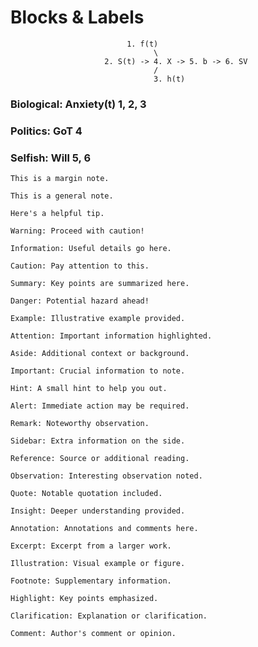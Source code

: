 
# Blocks & Labels

                              1. f(t)
                                    \
                         2. S(t) -> 4. X -> 5. b -> 6. SV 
                                    /
                                    3. h(t)

### Biological: Anxiety(t) 1, 2, 3
### Politics: GoT 4
### Selfish: Will 5, 6

```{margin}
This is a margin note.
```

```{note}
This is a general note.
```

```{tip}
Here's a helpful tip.
```

```{warning}
Warning: Proceed with caution!
```

```{info}
Information: Useful details go here.
```

```{caution}
Caution: Pay attention to this.
```

```{summary}
Summary: Key points are summarized here.
```

```{danger}
Danger: Potential hazard ahead!
```

```{example}
Example: Illustrative example provided.
```

```{attention}
Attention: Important information highlighted.
```

```{aside}
Aside: Additional context or background.
```

```{important}
Important: Crucial information to note.
```

```{hint}
Hint: A small hint to help you out.
```

```{alert}
Alert: Immediate action may be required.
```

```{remark}
Remark: Noteworthy observation.
```

```{sidebar}
Sidebar: Extra information on the side.
```

```{reference}
Reference: Source or additional reading.
```

```{observation}
Observation: Interesting observation noted.
```

```{quote}
Quote: Notable quotation included.
```

```{insight}
Insight: Deeper understanding provided.
```

```{annotation}
Annotation: Annotations and comments here.
```

```{excerpt}
Excerpt: Excerpt from a larger work.
```

```{illustration}
Illustration: Visual example or figure.
```

```{footnote}
Footnote: Supplementary information.
```

```{highlight}
Highlight: Key points emphasized.
```

```{clarification}
Clarification: Explanation or clarification.
```

```{comment}
Comment: Author's comment or opinion.
```
